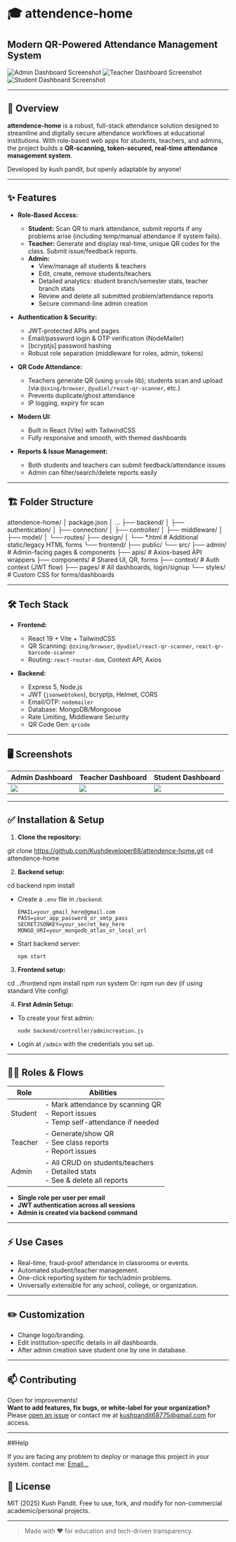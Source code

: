# 🎓 attendence-home

**Modern QR-Powered Attendance Management System**  
---

![Admin Dashboard Screenshot](photo/adminpage.png)
![Teacher Dashboard Screenshot](photo/teacherpage.png)
![Student Dashboard Screenshot](photo/studentpage.png)

---

## 🚀 Overview

**attendence-home** is a robust, full-stack attendance solution designed to streamline and digitally secure attendance workflows at educational institutions. With role-based web apps for students, teachers, and admins, the project builds a **QR-scanning, token-secured, real-time attendance management system**.

Developed by kush pandit, but openly adaptable by anyone!

---

## ✨ Features

- **Role-Based Access:**  
  - **Student:** Scan QR to mark attendance, submit reports if any problems arise (including temp/manual attendance if system fails).
  - **Teacher:** Generate and display real-time, unique QR codes for the class. Submit issue/feedback reports.
  - **Admin:**  
    - View/manage all students & teachers  
    - Edit, create, remove students/teachers  
    - Detailed analytics: student branch/semester stats, teacher branch stats  
    - Review and delete all submitted problem/attendance reports  
    - Secure command-line admin creation

- **Authentication & Security:**  
  - JWT-protected APIs and pages  
  - Email/password login & OTP verification (NodeMailer)
  - [bcryptjs] password hashing  
  - Robust role separation (middleware for roles, admin, tokens)

- **QR Code Attendance:**  
  - Teachers generate QR (using `qrcode` lib); students scan and upload (via `@zxing/browser`, `@yudiel/react-qr-scanner`, etc.)
  - Prevents duplicate/ghost attendance  
  - IP logging, expiry for scan

- **Modern UI:**  
  - Built in React (Vite) with TailwindCSS  
  - Fully responsive and smooth, with themed dashboards

- **Reports & Issue Management:**  
  - Both students and teachers can submit feedback/attendance issues  
  - Admin can filter/search/delete reports easily

---

## 🏗️ Folder Structure

attendence-home/
│ package.json
│ ...
├── backend/
│ ├── authentication/
│ ├── connection/
│ ├── controller/
│ ├── middleware/
│ ├── model/
│ └── routes/
├── design/
│ └── *.html # Additional static/legacy HTML forms
└── frontend/
├── public/
└── src/
├── admin/ # Admin-facing pages & components
├── apis/ # Axios-based API wrappers
├── components/ # Shared UI, QR, forms
├── context/ # Auth context (JWT flow)
├── pages/ # All dashboards, login/signup
└── styles/ # Custom CSS for forms/dashboards


---

## 🛠️ Tech Stack

- **Frontend:**  
  - React 19 + Vite + TailwindCSS  
  - QR Scanning: `@zxing/browser`, `@yudiel/react-qr-scanner`, `react-qr-barcode-scanner`  
  - Routing: `react-router-dom`, Context API, Axios

- **Backend:**  
  - Express 5, Node.js  
  - JWT (`jsonwebtoken`), bcryptjs, Helmet, CORS  
  - Email/OTP: `nodemailer`  
  - Database: MongoDB/Mongoose
  - Rate Limiting, Middleware Security
  - QR Code Gen: `qrcode`

---

## 🖥️ Screenshots

| Admin Dashboard           | Teacher Dashboard          | Student Dashboard         |
|---------------------------|---------------------------|--------------------------|
| ![](photo/adminpage.png) | ![](photo/teacherpage.png) | ![](photo/studentpage.png) |

---

## ✅ Installation & Setup

1. **Clone the repository:**

git clone https://github.com/Kushdeveloper68/attendence-home.git
cd attendence-home

2. **Backend setup:**

cd backend
npm install


- Create a `.env` file in `/backend`:

  ```
  EMAIL=your_gmail_here@gmail.com
  PASS=your_app_password_or_smtp_pass
  SECRETJSONKEY=your_secret_key_here
  MONGO_URI=your_mongodb_atlas_or_local_url
  ```

- Start backend server:

  ```
  npm start
  ```

3. **Frontend setup:**

cd ../frontend
npm install
npm run system
Or: npm run dev (if using standard Vite config)


4. **First Admin Setup:**

- To create your first admin:
  ```
  node backend/controller/admincreation.js
  ```
- Login at `/admin` with the credentials you set up.

---

## 👩‍💻 Roles & Flows

| Role    | Abilities                                                 |
|---------|-----------------------------------------------------------|
| Student | - Mark attendance by scanning QR<br>- Report issues<br>- Temp self-attendance if needed |
| Teacher | - Generate/show QR<br>- See class reports<br>- Report issues |
| Admin   | - All CRUD on students/teachers<br>- Detailed stats<br>- See & delete all reports |

- **Single role per user per email**
- **JWT authentication across all sessions**
- **Admin is created via backend command**

---

## ⚡ Use Cases

- Real-time, fraud-proof attendance in classrooms or events.
- Automated student/teacher management.
- One-click reporting system for tech/admin problems.
- Universally extensible for any school, college, or organization.

---

## ✏️ Customization

- Change logo/branding.
- Edit institution-specific details in all dashboards.
- After admin creation save student one by one in database. 

---

## 📫 Contributing

Open for improvements!  
**Want to add features, fix bugs, or white-label for your organization?**  
Please [open an issue](https://github.com/Kushdeveloper68/attendence-home/issues) or contact me at [kushpandit68775@gmail.com](mailto:kushpandit68775@gmail.com) for access.

---
##Help

If you are facing any problem to deploy or manage this project in your system. contact me: <a href="mailto:kushpandit68775@gmail.com">Email...<a>


## 📝 License

MIT (2025) Kush Pandit.
Free to use, fork, and modify for non-commercial academic/personal projects.

---

> Made with ❤️ for education and tech-driven transparency.


